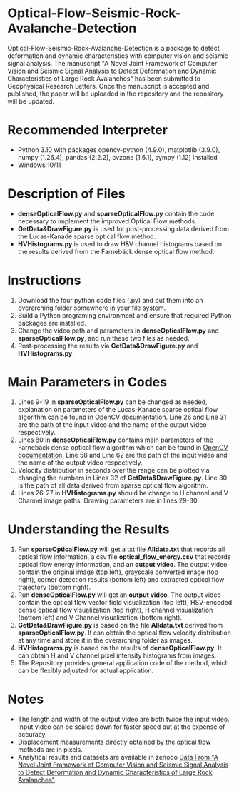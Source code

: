 # Optical-Flow-Seismic-Rock-Avalanche-Detection
Optical-Flow-Seismic-Rock-Avalanche-Detection is a package to detect deformation and dynamic characteristics with computer vision and seismic signal analysis. The manuscript "A Novel Joint Framework of Computer Vision and Seismic Signal Analysis to Detect Deformation and Dynamic Characteristics of Large Rock Avalanches" has been submitted to Geophysical Research Letters. Once the manuscript is accepted and published, the paper will be uploaded in the repository and the repository will be updated.
# Recommended Interpreter
* Python 3.10 with packages opencv-python (4.9.0), matplotlib (3.9.0), numpy (1.26.4), pandas (2.2.2), cvzone (1.6.1), sympy (1.12) installed
* Windows 10/11
# Description of Files
* **denseOpticalFlow.py** and **sparseOpticalFlow.py** contain the code necessary to implement the improved Optical Flow methods.
* **GetData&DrawFigure.py** is used for post-processing data derived from the Lucas-Kanade sparse optical flow method.
* **HVHistograms.py** is used to draw H&V channel histograms based on the results derived from the Farnebäck dense optical flow method.
# Instructions
1. Download the four python code files (.py) and put them into an overarching folder somewhere in your file system.
2. Build a Python programing environment and ensure that required Python packages are installed.
3. Change the video path and parameters in **denseOpticalFlow.py** and **sparseOpticalFlow.py**, and run these two files as needed.
4. Post-processing the results via **GetData&DrawFigure.py** and **HVHistograms.py**.
# Main Parameters in Codes
1. Lines 9-19 in **sparseOpticalFlow.py** can be changed as needed, explanation on parameters of the Lucas-Kanade sparse optical flow algorithm can be found in [OpenCV documentation](https://docs.opencv.org/4.9.0/dc/d6b/group__video__track.html). Line 26 and Line 31 are the path of the input video and the name of the output video respectively.
2. Lines 80 in **denseOpticalFlow.py** contains main parameters of the Farnebäck dense optical flow algorithm which can be found in [OpenCV documentation](https://docs.opencv.org/4.9.0/dc/d6b/group__video__track.html). Line 58 and Line 62 are the path of the input video and the name of the output video respectively.
3. Velocity distribution in seconds over the range can be plotted via changing the numbers in Lines 32 of **GetData&DrawFigure.py**. Line 30 is the path of all data derived from sparse optical flow algorithm.
4. Lines 26-27 in **HVHistograms.py** should be change to H channel and V Channel image paths. Drawing parameters are in lines 29-30.
# Understanding the Results
1. Run **sparseOpticalFlow.py** will get a txt file **Alldata.txt** that records all optical flow information, a csv file **optical_flow_energy.csv** that records optical flow energy information, and an **output video**. The output video contain the original image (top left), grayscale converted image (top right), corner detection results (bottom left) and extracted optical flow trajectory (bottom right).
2. Run **denseOpticalFlow.py** will get an **output video**. The output video contain the optical flow vector field visualization (top left), HSV-encoded dense optical flow visualization (top right), H channel visualization (bottom left) and V Channel visualization (bottom right).
3. **GetData&DrawFigure.py** is based on the file **Alldata.txt** derived from **sparseOpticalFlow.py**. It can obtain the optical flow velocity distribution at any time and store it in the overarching folder as images.
4. **HVHistograms.py** is based on the results of **denseOpticalFlow.py**. It can obtain H and V channel pixel intensity histograms from images.
5. The Repository provides general application code of the method, which can be flexibly adjusted for actual application.
# Notes
* The length and width of the output video are both twice the input video. Input video can be scaled down for faster speed but at the expense of accuracy.
* Displacement measurements directly obtained by the optical flow methods are in pixels.
* Analytical results and datasets are available in zenodo [Data From "A Novel Joint Framework of Computer Vision and Seismic Signal Analysis to Detect Deformation and Dynamic Characteristics of Large Rock Avalanches"](https://doi.org/10.5281/zenodo.15615140)
